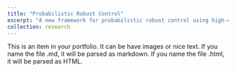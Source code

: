 ```yaml
---
title: "Probabilistic Robust Control"
excerpt: "A new framework for probabilistic robust control using high-confidence model-ambiguity sets<br/><img src='/images/500x300.png'>"
collection: research
---
```


This is an item in your portfolio. It can be have images or nice text. If you name the file .md, it will be parsed as markdown. If you name the file .html, it will be parsed as HTML. 

